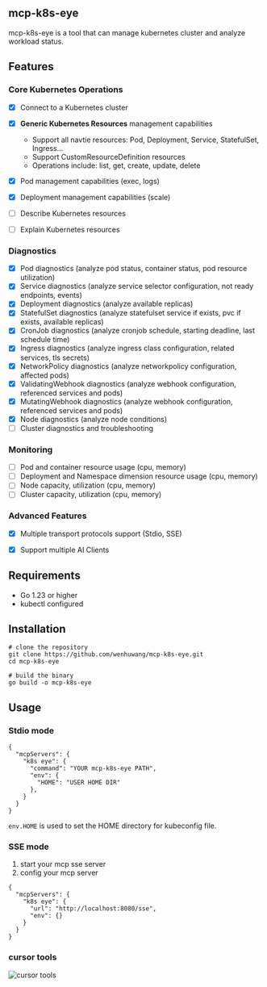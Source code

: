 ## mcp-k8s-eye

mcp-k8s-eye is a tool that can manage kubernetes cluster and analyze workload status.

## Features

### Core Kubernetes Operations
- [x] Connect to a Kubernetes cluster
- [x] **Generic Kubernetes Resources** management capabilities
  - Support all navtie resources: Pod, Deployment, Service, StatefulSet, Ingress...
  - Support CustomResourceDefinition resources
  - Operations include: list, get, create, update, delete
- [x] Pod management capabilities (exec, logs)
- [x] Deployment management capabilities (scale)
- [ ] Describe Kubernetes resources
- [ ] Explain Kubernetes resources


### Diagnostics
- [x] Pod diagnostics (analyze pod status, container status, pod resource utilization)
- [x] Service diagnostics (analyze service selector configuration, not ready endpoints, events)
- [x] Deployment diagnostics (analyze available replicas)
- [x] StatefulSet diagnostics (analyze statefulset service if exists, pvc if exists, available replicas)
- [x] CronJob diagnostics (analyze cronjob schedule, starting deadline, last schedule time)
- [x] Ingress diagnostics (analyze ingress class configuration, related services, tls secrets)
- [x] NetworkPolicy diagnostics (analyze networkpolicy configuration, affected pods)
- [x] ValidatingWebhook diagnostics (analyze webhook configuration, referenced services and pods)
- [x] MutatingWebhook diagnostics (analyze webhook configuration, referenced services and pods)
- [x] Node diagnostics (analyze node conditions)
- [ ] Cluster diagnostics and troubleshooting 

### Monitoring
- [ ] Pod and container resource usage (cpu, memory)
- [ ] Deployment and Namespace dimension resource usage (cpu, memory)
- [ ] Node capacity, utilization (cpu, memory)
- [ ] Cluster capacity, utilization (cpu, memory)

### Advanced Features
- [x] Multiple transport protocols support (Stdio, SSE)
- [x] Support multiple AI Clients


## Requirements
- Go 1.23 or higher
- kubectl configured

## Installation
```
# clone the repository
git clone https://github.com/wenhuwang/mcp-k8s-eye.git
cd mcp-k8s-eye

# build the binary
go build -o mcp-k8s-eye
```

## Usage
### Stdio mode
```
{
  "mcpServers": {
    "k8s eye": {
      "command": "YOUR mcp-k8s-eye PATH",
      "env": {
        "HOME": "USER HOME DIR"
      },
    }
  }
}
```
`env.HOME` is used to set the HOME directory for kubeconfig file.

### SSE mode
1. start your mcp sse server
2. config your mcp server

```
{
  "mcpServers": {
    "k8s eye": {
      "url": "http://localhost:8080/sse",
      "env": {}
    }
  }
}
```

### cursor tools
![cursor tools](./images/mcp-server-tools.png)